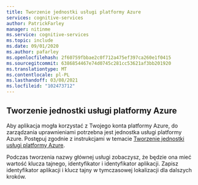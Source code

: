 ```yaml
---
title: Tworzenie jednostki usługi platformy Azure
services: cognitive-services
author: PatrickFarley
manager: nitinme
ms.service: cognitive-services
ms.topic: include
ms.date: 09/01/2020
ms.author: pafarley
ms.openlocfilehash: 2f60759fbbae2c0f712a475ef397ca260e1f0415
ms.sourcegitcommit: 6386854467e74d0745c281cc53621af3bb201920
ms.translationtype: MT
ms.contentlocale: pl-PL
ms.lasthandoff: 03/08/2021
ms.locfileid: "102473712"
---
```

## <a name="create-an-azure-service-principal"></a>Tworzenie jednostki usługi platformy Azure

Aby aplikacja mogła korzystać z Twojego konta platformy Azure, do zarządzania uprawnieniami potrzebna jest jednostka usługi platformy Azure. Postępuj zgodnie z instrukcjami w temacie [Tworzenie jednostki usługi platformy Azure](/powershell/azure/create-azure-service-principal-azureps).

Podczas tworzenia nazwy głównej usługi zobaczysz, że będzie ona mieć wartość klucza tajnego, identyfikator i identyfikator aplikacji. Zapisz identyfikator aplikacji i klucz tajny w tymczasowej lokalizacji dla dalszych kroków.
